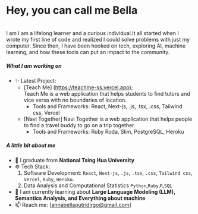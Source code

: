 <h1>Hey,  you can call me Bella</h1>
<br />
I am I am a lifelong learner and a curious individual.It all started when I wrote my first line of code and realized I could solve problems with just my computer. Since then, I have been hooked on tech, exploring AI, machine learning, and how these tools can put an impact to the community.

##### What I am working on

- ✨ Latest Project:
  - [Teach Me] (https://teachme-ss.vercel.app); <br/>
    Teach Me is a web application that helps students to find tutors and vice versa with no boundaries of location.
    - Tools and Frameworks: React, Next-js, .js, .tsx, .css, Tailwind css, Vercel
  - [Navi Together] 
    Navi Together is a web application that helps people to find a travel buddy to go on a trip together.
    - Tools and Frameworks: Ruby Roda, Slim, PostgreSQL, Heroku

##### A little bit about me

- 🏫 I graduate from  **National Tsing Hua University**
- ⚙️ Tech Stack:
    1. Software Development:
   `React`, `Next-js`, `.js`, `.tsx`, `.css`, `Tailwind css`, `Vercel`, `Ruby`, `Heroku`.
    2. Data Analysis and Computational Statistics
    `Python`,`Ruby`,`R`,`SQL`
- 🌱 I am currently learning about  **Large Language Modeling (LLM), Semantics Analysis, and Everything about machine**
- 📫 Reach me: [annabellaputridirgo@gmail.com]

